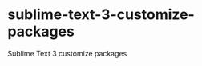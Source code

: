sublime-text-3-customize-packages
=================================

Sublime Text 3 customize packages
